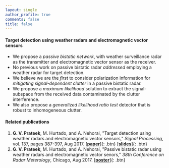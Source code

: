 ```yaml
---
layout: single
author_profile: true
comments: false
title: false
---
```


#### Target detection using weather radars and electromagnetic vector sensors
* We propose a _passive bistatic network_, with weather surveillance radar as the transmitter and electromagnetic vector sensor as the receiver.
* No previous work on passive bistatic radar _addressed_ employing a weather radar for target detection.
* We believe we are the _first_ to consider polarization information for _mitigating signal-dependent clutter_ in a passive bistatic radar.
* We propose a _maximum likelihood_ solution to extract the signal-subspace from the received data contaminated by the clutter interference.
* We also propose a _generalized likelihood ratio test_ detector that is robust to inhomogeneous clutter.

#### Related publications
1. **G. V. Prateek**, M. Hurtado, and A. Nehorai, "Target detection using weather radars and electromagnetic vector sensors," _Signal Processing_, vol. 137, pages 387-397, Aug 2017. [[**paper**]](/research/wradaremvs/pdfs/[SigProc]Prateek_et_al-2017-Target_detection_using_weather_radar_and_EMVS.pdf){: .btn} [[**slides**]](/research/wradaremvs/pdfs/[Slides]Prateek_2017-Target_detection_using_weather_radar_and_EMVS.pdf){: .btn}
2. **G. V. Prateek**, M. Hurtado, and A. Nehorai, "Passive bistatic radar using weather radars and electromagnetic vector senors," _38th Conference on Radar Meterology_, Chicago, Aug 2017. [[**poster**]](/research/wradaremvs/pdfs/[Poster]Prateek_2017-Target_detection_using_weather_radar_and_EMVS.pdf){: .btn}